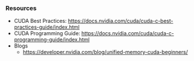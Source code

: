 ### Resources
- CUDA Best Practices: https://docs.nvidia.com/cuda/cuda-c-best-practices-guide/index.html
- CUDA Programming Guide: https://docs.nvidia.com/cuda/cuda-c-programming-guide/index.html
- Blogs
    - https://developer.nvidia.com/blog/unified-memory-cuda-beginners/
    